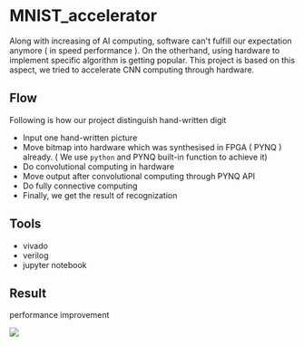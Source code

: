 # MNIST_accelerator

Along with increasing of AI computing, software can't fulfill our expectation anymore ( in speed performance ). 
On the otherhand, using hardware to implement specific algorithm is getting popular. This project is based on this aspect,
we tried to accelerate CNN computing through hardware.

## Flow

Following is how our project distinguish hand-written digit

* Input one hand-written picture
* Move bitmap into hardware which was synthesised in FPGA ( PYNQ ) already. ( We use `python` and PYNQ built-in function to achieve it)
* Do convolutional computing in hardware
* Move output after convolutional computing through PYNQ API
* Do fully connective computing
* Finally, we get the result of recognization

## Tools

* vivado
* verilog
* jupyter notebook

## Result

performance improvement

![](https://i.imgur.com/Ez8DLn4.png)
